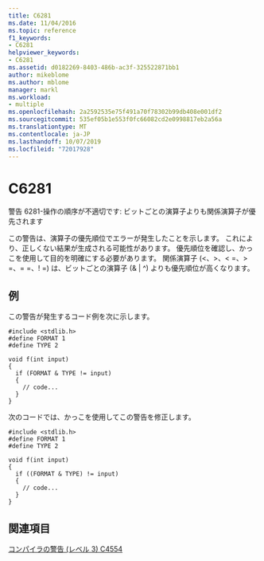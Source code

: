 ```yaml
---
title: C6281
ms.date: 11/04/2016
ms.topic: reference
f1_keywords:
- C6281
helpviewer_keywords:
- C6281
ms.assetid: d0182269-8403-486b-ac3f-325522871bb1
author: mikeblome
ms.author: mblome
manager: markl
ms.workload:
- multiple
ms.openlocfilehash: 2a2592535e75f491a70f78302b99db408e001df2
ms.sourcegitcommit: 535ef05b1e553f0fc66082cd2e0998817eb2a56a
ms.translationtype: MT
ms.contentlocale: ja-JP
ms.lasthandoff: 10/07/2019
ms.locfileid: "72017928"
---
```

# <a name="c6281"></a>C6281
警告 6281-操作の順序が不適切です: ビットごとの演算子よりも関係演算子が優先されます

 この警告は、演算子の優先順位でエラーが発生したことを示します。 これにより、正しくない結果が生成される可能性があります。 優先順位を確認し、かっこを使用して目的を明確にする必要があります。 関係演算子 (\<、>、\< =、> =、= =、! =) は、ビットごとの演算子 (& &#124; ^) よりも優先順位が高くなります。

## <a name="example"></a>例
 この警告が発生するコード例を次に示します。

```
#include <stdlib.h>
#define FORMAT 1
#define TYPE 2

void f(int input)
{
  if (FORMAT & TYPE != input)
  {
    // code...
  }
}
```

 次のコードでは、かっこを使用してこの警告を修正します。

```
#include <stdlib.h>
#define FORMAT 1
#define TYPE 2

void f(int input)
{
  if ((FORMAT & TYPE) != input)
  {
    // code...
  }
}
```

## <a name="see-also"></a>関連項目
 [コンパイラの警告 (レベル 3) C4554](/cpp/error-messages/compiler-warnings/compiler-warning-level-3-c4554)